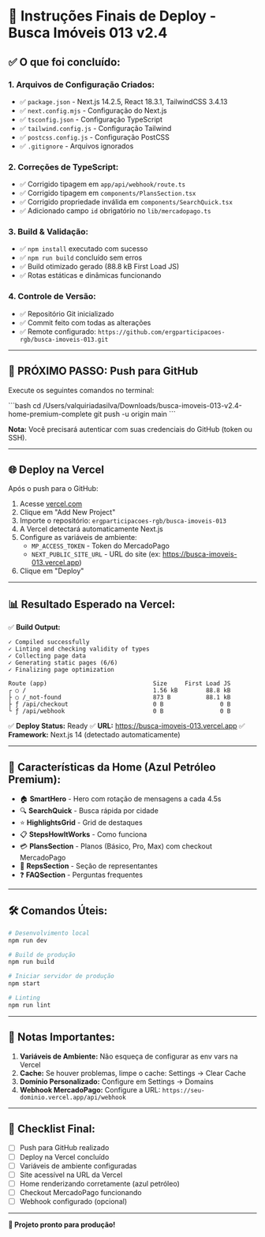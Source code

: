 # 🚀 Instruções Finais de Deploy - Busca Imóveis 013 v2.4

## ✅ O que foi concluído:

### 1. Arquivos de Configuração Criados:
- ✅ `package.json` - Next.js 14.2.5, React 18.3.1, TailwindCSS 3.4.13
- ✅ `next.config.mjs` - Configuração do Next.js
- ✅ `tsconfig.json` - Configuração TypeScript
- ✅ `tailwind.config.js` - Configuração Tailwind
- ✅ `postcss.config.js` - Configuração PostCSS
- ✅ `.gitignore` - Arquivos ignorados

### 2. Correções de TypeScript:
- ✅ Corrigido tipagem em `app/api/webhook/route.ts`
- ✅ Corrigido tipagem em `components/PlansSection.tsx`
- ✅ Corrigido propriedade inválida em `components/SearchQuick.tsx`
- ✅ Adicionado campo `id` obrigatório no `lib/mercadopago.ts`

### 3. Build & Validação:
- ✅ `npm install` executado com sucesso
- ✅ `npm run build` concluído sem erros
- ✅ Build otimizado gerado (88.8 kB First Load JS)
- ✅ Rotas estáticas e dinâmicas funcionando

### 4. Controle de Versão:
- ✅ Repositório Git inicializado
- ✅ Commit feito com todas as alterações
- ✅ Remote configurado: `https://github.com/ergparticipacoes-rgb/busca-imoveis-013.git`

---

## 🔑 PRÓXIMO PASSO: Push para GitHub

Execute os seguintes comandos no terminal:

\`\`\`bash
cd /Users/valquiriadasilva/Downloads/busca-imoveis-013-v2.4-home-premium-complete
git push -u origin main
\`\`\`

**Nota:** Você precisará autenticar com suas credenciais do GitHub (token ou SSH).

---

## 🌐 Deploy na Vercel

Após o push para o GitHub:

1. Acesse [vercel.com](https://vercel.com)
2. Clique em "Add New Project"
3. Importe o repositório: `ergparticipacoes-rgb/busca-imoveis-013`
4. A Vercel detectará automaticamente Next.js
5. Configure as variáveis de ambiente:
   - `MP_ACCESS_TOKEN` - Token do MercadoPago
   - `NEXT_PUBLIC_SITE_URL` - URL do site (ex: https://busca-imoveis-013.vercel.app)
6. Clique em "Deploy"

---

## 📊 Resultado Esperado na Vercel:

✅ **Build Output:**
```
✓ Compiled successfully
✓ Linting and checking validity of types
✓ Collecting page data
✓ Generating static pages (6/6)
✓ Finalizing page optimization

Route (app)                              Size     First Load JS
┌ ○ /                                    1.56 kB        88.8 kB
├ ○ /_not-found                          873 B          88.1 kB
├ ƒ /api/checkout                        0 B                0 B
└ ƒ /api/webhook                         0 B                0 B
```

✅ **Deploy Status:** Ready
✅ **URL:** https://busca-imoveis-013.vercel.app
✅ **Framework:** Next.js 14 (detectado automaticamente)

---

## 🎨 Características da Home (Azul Petróleo Premium):

- 🏠 **SmartHero** - Hero com rotação de mensagens a cada 4.5s
- 🔍 **SearchQuick** - Busca rápida por cidade
- ⭐ **HighlightsGrid** - Grid de destaques
- 📋 **StepsHowItWorks** - Como funciona
- 💳 **PlansSection** - Planos (Básico, Pro, Max) com checkout MercadoPago
- 🤝 **RepsSection** - Seção de representantes
- ❓ **FAQSection** - Perguntas frequentes

---

## 🛠️ Comandos Úteis:

```bash
# Desenvolvimento local
npm run dev

# Build de produção
npm run build

# Iniciar servidor de produção
npm start

# Linting
npm run lint
```

---

## 📝 Notas Importantes:

1. **Variáveis de Ambiente:** Não esqueça de configurar as env vars na Vercel
2. **Cache:** Se houver problemas, limpe o cache: Settings → Clear Cache
3. **Domínio Personalizado:** Configure em Settings → Domains
4. **Webhook MercadoPago:** Configure a URL: `https://seu-dominio.vercel.app/api/webhook`

---

## 🎯 Checklist Final:

- [ ] Push para GitHub realizado
- [ ] Deploy na Vercel concluído
- [ ] Variáveis de ambiente configuradas
- [ ] Site acessível na URL da Vercel
- [ ] Home renderizando corretamente (azul petróleo)
- [ ] Checkout MercadoPago funcionando
- [ ] Webhook configurado (opcional)

---

**🎉 Projeto pronto para produção!**

